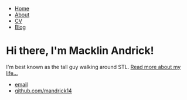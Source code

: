 <!DOCTYPE html>
<html>
	<head>
		<title>Macklin Andrick</title>
		<!-- link to main stylesheet -->
		<link rel="stylesheet" type="text/css" href="/css/main.css">
	</head>
	<body>
		<nav>
    		<ul>
        		<li><a href="/">Home</a></li>
	        	<li><a href="/about">About</a></li>
        		<li><a href="/cv">CV</a></li>
        		<li><a href="/blog">Blog</a></li>
    		</ul>
		</nav>
		<div class="container">
    		<div class="blurb">
        		<h1>Hi there, I'm Macklin Andrick!</h1>
				<p>I'm best known as the tall guy walking around STL. <a href="/about">Read more about my life...</a></p>
    		</div><!-- /.blurb -->
		</div><!-- /.container -->
		<footer>
    		<ul>
        		<li><a href="mailto:macklinandrick@gmail.com">email</a></li>
        		<li><a href="https://github.com/mandrick14">github.com/mandrick14</a></li>
			</ul>
		</footer>
	</body>
</html>
